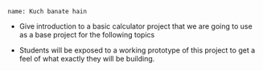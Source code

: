 ```ngMeta
name: Kuch banate hain
```

- Give introduction to a basic calculator project that we are going to use as a base project for the following topics

- Students will be exposed to a working prototype of this project to get a feel of what exactly they will be building.